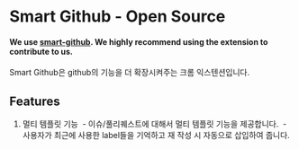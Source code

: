 
# Smart Github - Open Source
#### We use [smart-github](). We highly recommend using the extension to contribute to us.

Smart Github은 github의 기능을 더 확장시켜주는 크롬 익스텐션입니다.

## Features
1. 멀티 템플릿 기능
  - 이슈/풀리퀘스트에 대해서 멀티 템플릿 기능을 제공합니다.
  - 사용자가 최근에 사용한 label들을 기억하고 재 작성 시 자동으로 삽입하여 줍니다.
